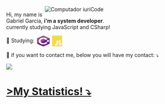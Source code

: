 <img src="https://raw.githubusercontent.com/MicaelliMedeiros/micaellimedeiros/master/image/computer-illustration.png" min-width="400px" max-width="400px" width="400px" align="right" alt="Computador iuriCode">

<p align="left"> 
  Hi, my name is Gabriel Garcia, <strong>i'm a system developer</strong>.<br>
  currently studying JavaScript and CSharp!
</p>

<p align="left">
  🦄 Studying: <strong><img align="center" alt="Rafa-Csharp" height="30" width="40" src="https://raw.githubusercontent.com/devicons/devicon/master/icons/csharp/csharp-original.svg">
   <img align="center" alt="Rafa-Js" height="30" width="28" src="https://raw.githubusercontent.com/devicons/devicon/master/icons/javascript/javascript-plain.svg">
   </strong>
</p>
<div>
<p align="left">
  💌 if you want to contact me, below you will have my contact: ⤵️
</p>


  <a href="https://www.instagram.com/ggxrcia__/" target="_blank"><img src="https://img.shields.io/badge/-Instagram-%23E4405F?style=for-the-badge&logo=instagram&logoColor=white" target="_blank">
</p>  
   </div>
   
 <p align="center"  <strong> <h1>>My Statistics! ⤵️ 
